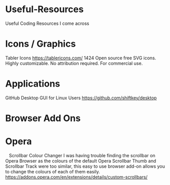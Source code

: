# Useful-Resources
Useful Coding Resources I come across

# Icons / Graphics	
  Tabler Icons
https://tablericons.com/
1424 Open source free SVG icons. Highly customizable. No attribution required. For commercial use.

# Applications
  GitHub Desktop GUI for Linux Users
https://github.com/shiftkey/desktop

# Browser Add Ons

<h1>Opera </h1>

&nbsp;&nbsp; Scrollbar Colour Changer
I was having trouble finding the scrollbar on Opera Browser as the colours of the default Opera Scrollbar Thumb and Scrollbar Track were too similar, this easy to use browser add-on allows you to change the colours of each of them easily.
https://addons.opera.com/en/extensions/details/custom-scrollbars/
